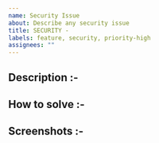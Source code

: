 ```yaml
---
name: Security Issue
about: Describe any security issue
title: SECURITY -
labels: feature, security, priority-high
assignees: ""
---
```


<!--- Describe the security issue --->

## Description :-

<!--- Describe how the issue can be solved --->

## How to solve :-

<!--- Attach screenshots if possible --->

## Screenshots :-
